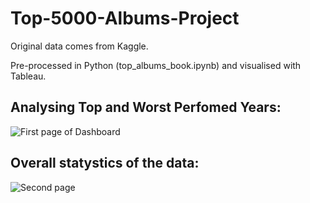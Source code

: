 # Top-5000-Albums-Project

Original data comes from Kaggle. 

Pre-processed in Python (top_albums_book.ipynb) and visualised with Tableau.

## Analysing Top and Worst Perfomed Years:

![First page of Dashboard](https://github.com/utinoeblo/Top-5000-Albums-Project/blob/d4ac1c7ad2a32843fbf89722c4f6305d50ae7223/Top%20and%20Bottom%20Albums%20Dashboard.png)

## Overall statystics of the data:

![Second page](https://github.com/utinoeblo/Top-5000-Albums-Project/blob/d4ac1c7ad2a32843fbf89722c4f6305d50ae7223/Overall%20Statistics.png)
